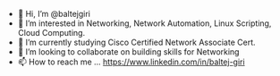 - 👋 Hi, I’m @baltejgiri
- 👀 I’m interested in Networking, Network Automation, Linux Scripting, Cloud Computing.
- 🌱 I’m currently studying Cisco Certified Network Associate Cert.
- 💞️ I’m looking to collaborate on building skills for Networking
- 📫 How to reach me ... https://www.linkedin.com/in/baltej-giri

<!---
baltejgiri/baltejgiri is a ✨ special ✨ repository because its `README.md` (this file) appears on your GitHub profile.
You can click the Preview link to take a look at your changes.
--->
